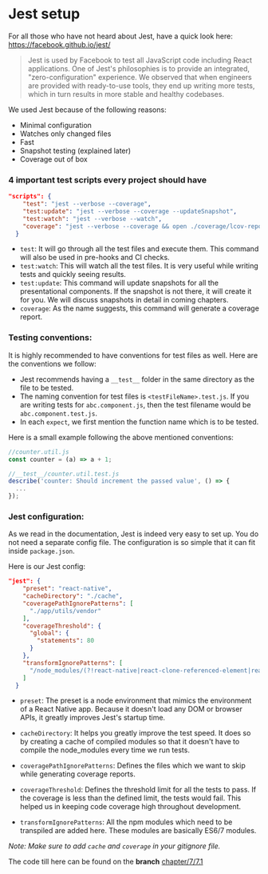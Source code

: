 # Jest setup

For all those who have not heard about Jest, have a quick look here: https://facebook.github.io/jest/

>Jest is used by Facebook to test all JavaScript code including React applications. One of Jest's philosophies is to provide an integrated, "zero-configuration" experience. We observed that when engineers are provided with ready-to-use tools, they end up writing more tests, which in turn results in more stable and healthy codebases.

We used Jest because of the following reasons:

- Minimal configuration
- Watches only changed files
- Fast
- Snapshot testing (explained later)
- Coverage out of box

### 4 important test scripts every project should have

```json
"scripts": {
    "test": "jest --verbose --coverage",
    "test:update": "jest --verbose --coverage --updateSnapshot",
    "test:watch": "jest --verbose --watch",
    "coverage": "jest --verbose --coverage && open ./coverage/lcov-report/index.html",
  }
```

- `test`: It will go through all the test files and execute them. This command will also be used in pre-hooks and CI checks.
- `test:watch`: This will watch all the test files. It is very useful while writing tests and quickly seeing results.
- `test:update`: This command will update snapshots for all the presentational components. If the snapshot is not there, it will create it for you. We will discuss snapshots in detail in coming chapters.
- `coverage`: As the name suggests, this command will generate a coverage report.


### Testing conventions:

It is highly recommended to have conventions for test files as well. Here are the conventions we follow:

- Jest recommends having a `__test__` folder in the same directory as the file to be tested.
- The naming convention for test files is `<testFileName>.test.js`.
If you are writing tests for `abc.component.js`, then the test filename would be `abc.component.test.js`.
- In each `expect`, we first mention the function name which is to be tested.

Here is a small example following the above mentioned conventions:
```js
//counter.util.js
const counter = (a) => a + 1;

//__test__/counter.util.test.js
describe('counter: Should increment the passed value', () => {
  ...
});
```

### Jest configuration:

As we read in the documentation, Jest is indeed very easy to set up. You do not need  a separate config file. The configuration is so simple that it can fit inside `package.json`.

Here is our Jest config:
```json
"jest": {
    "preset": "react-native",
    "cacheDirectory": "./cache",
    "coveragePathIgnorePatterns": [
      "./app/utils/vendor"
    ],
    "coverageThreshold": {
      "global": {
        "statements": 80
      }
    },
    "transformIgnorePatterns": [
      "/node_modules/(?!react-native|react-clone-referenced-element|react-navigation)"
    ]
  }
```

- `preset`: The preset is a node environment that mimics the environment of a React Native app. Because it doesn't load any DOM or browser APIs, it greatly improves Jest's startup time.

- `cacheDirectory`: It helps you greatly improve the test speed. It does so by creating a cache of compiled modules so that it doesn't have to compile the node_modules every time we run tests.

- `coveragePathIgnorePatterns`: Defines the files which we want to skip while generating coverage reports.

- `coverageThreshold`: Defines the threshold limit for all the tests to pass. If the coverage is less than the defined limit, the tests would fail. This helped us in keeping code coverage high throughout development.

- `transformIgnorePatterns`: All the npm modules which need to be transpiled are added here. These modules are basically ES6/7 modules.

_Note: Make sure to add `cache` and `coverage` in your gitignore file._

The code till here can be found on the **branch** [chapter/7/7.1](https://github.com/react-made-native-easy/note-taker/tree/chapter/7/7.1)
